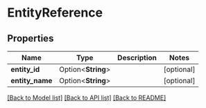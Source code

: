 # EntityReference

## Properties

Name | Type | Description | Notes
------------ | ------------- | ------------- | -------------
**entity_id** | Option<**String**> |  | [optional]
**entity_name** | Option<**String**> |  | [optional]

[[Back to Model list]](../README.md#documentation-for-models) [[Back to API list]](../README.md#documentation-for-api-endpoints) [[Back to README]](../README.md)


